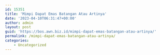 ```yaml
---
id: 15351
title: 'Mimpi Dapat Emas Batangan Atau Artinya'
date: '2023-04-10T06:31:47+00:00'
author: admin
layout: post
guid: 'https://bos.awn.biz.id/mimpi-dapat-emas-batangan-atau-artinya/'
permalink: /mimpi-dapat-emas-batangan-atau-artinya/
categories:
    - Uncategorized
---
```


